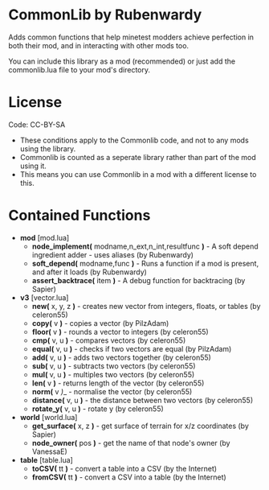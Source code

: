 CommonLib by Rubenwardy
=======================

Adds common functions that help minetest modders achieve perfection in both their mod, and in interacting with other mods too.

You can include this library as a mod (recommended) or just add the commonlib.lua file to your mod's directory.
			
License
=======

Code: CC-BY-SA

* These conditions apply to the Commonlib code, and not to any mods using the library.
* Commonlib is counted as a seperate library rather than part of the mod using it.
* This means you can use Commonlib in a mod with a different license to this.

Contained Functions
===================
* __mod__ [mod.lua]
	* __node_implement(__ modname,n_ext,n_int,resultfunc __)__ - A soft depend ingredient adder - uses aliases (by Rubenwardy)
	* __soft_depend(__ modname,func __)__ - Runs a function if a mod is present, and after it loads (by Rubenwardy)
	* __assert_backtrace(__ item __)__ - A debug function for backtracing (by Sapier)
* __v3__ [vector.lua]
	* __new(__ x, y, z __)__ - creates new vector from integers, floats, or tables (by celeron55)
	* __copy(__ v __)__ - copies a vector (by PilzAdam)
	* __floor(__ v __)__ - rounds a vector to integers (by celeron55)
	* __cmp(__ v, u __)__ - compares vectors (by celeron55)
	* __equal(__ v, u __)__ - checks if two vectors are equal (by PilzAdam)
	* __add(__ v, u __)__ - adds two vectors together (by celeron55)
	* __sub(__ v, u __)__ - subtracts two vectors (by celeron55)
	* __mul(__ v, u __)__ - multiples two vectors (by celeron55)
	* __len(__ v __)__ - returns length of the vector (by celeron55)
	* __norm(__ v _)__ - normalise the vector (by celeron55)
	* __distance(__ v, u __)__ - the distance between two vectors (by celeron55)
	* __rotate_y(__ v, u __)__ - rotate y (by celeron55)
* __world__  [world.lua]
	* __get_surface(__ x, z __)__ - get surface of terrain for x/z coordinates (by Sapier)
	* __node_owner(__ pos __)__ - get the name of that node's owner (by VanessaE)
* __table__ [table.lua]
	* __toCSV(__ tt __)__ - convert a table into a CSV (by the Internet)
	* __fromCSV(__ tt __)__ - convert a CSV into a table (by the Internet)
